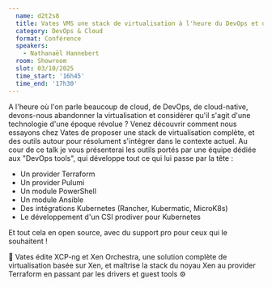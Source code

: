 ```yaml
---
  name: d2t2s8
  title: Vates VMS une stack de virtualisation à l'heure du DevOps et du cloud-native ? (et une alternative à VMware !)
  category: DevOps & Cloud
  format: Conférence
  speakers: 
    - Nathanaël Hannebert
  room: Showroom
  slot: 03/10/2025
  time_start: '16h45'
  time_end: '17h30'
---
```

A l'heure où l'on parle beaucoup de cloud, de DevOps, de cloud-native, devons-nous abandonner la virtualisation et considérer qu'il s'agit d'une technologie d'une époque révolue ?
Venez découvrir comment nous essayons chez Vates de proposer une stack de virtualisation complète, et des outils autour pour résolument s'intégrer dans le contexte actuel.
Au cour de ce talk je vous présenterai les outils portés par une équipe dédiée aux "DevOps tools", qui développe tout ce qui lui passe par la tête :

- Un provider Terraform
- Un provider Pulumi
- Un module PowerShell
- Un module Ansible
- Des intégrations Kubernetes (Rancher, Kubermatic, MicroK8s)
- Le développement d'un CSI prodiver pour Kubernetes

Et tout cela en open source, avec du support pro pour ceux qui le souhaitent !

🚀 Vates édite XCP-ng et Xen Orchestra, une solution complète de virtualisation basée sur Xen, et maîtrise la stack du noyau Xen au provider Terraform en passant par les drivers et guest tools ⚙️

